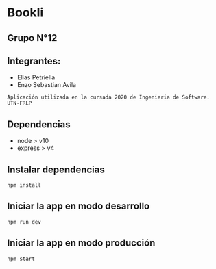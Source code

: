 
# Bookli

## Grupo N°12

## Integrantes:

- Elias Petriella
- Enzo Sebastian Avila

`Aplicación utilizada en la cursada 2020 de Ingenieria de Software. UTN-FRLP`
 
## Dependencias

-   node > v10
-   express > v4

## Instalar dependencias

`npm install`

## Iniciar la app en modo desarrollo

`npm run dev`

## Iniciar la app en modo producción

`npm start`


